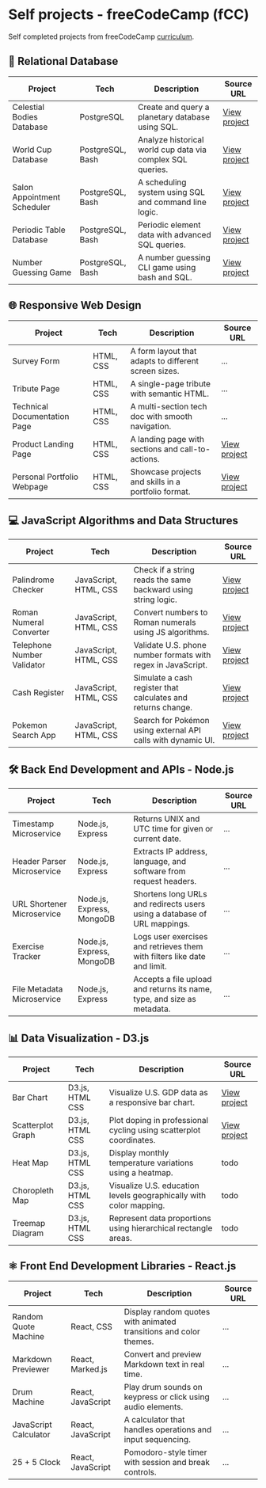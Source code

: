 # Self projects - freeCodeCamp (fCC)

Self completed projects from freeCodeCamp [curriculum](https://www.freecodecamp.org/learn).

## 📘 Relational Database

| Project                     | Tech             | Description                                                | Source URL                                   |
| --------------------------- | ---------------- | ---------------------------------------------------------- | -------------------------------------------- |
| Celestial Bodies Database   | PostgreSQL       | Create and query a planetary database using SQL.           | [View project](https://tinyurl.com/2alw2l8h) |
| World Cup Database          | PostgreSQL, Bash | Analyze historical world cup data via complex SQL queries. | [View project](https://tinyurl.com/27rtdm58) |
| Salon Appointment Scheduler | PostgreSQL, Bash | A scheduling system using SQL and command line logic.      | [View project](https://tinyurl.com/26bfw3wc) |
| Periodic Table Database     | PostgreSQL, Bash | Periodic element data with advanced SQL queries.           | [View project](https://tinyurl.com/26pwwd2y) |
| Number Guessing Game        | PostgreSQL, Bash | A number guessing CLI game using bash and SQL.             | [View project](https://tinyurl.com/27mylrcl) |

## 🌐 Responsive Web Design

| Project                      | Tech      | Description                                          | Source URL                                   |
| ---------------------------- | --------- | ---------------------------------------------------- | -------------------------------------------- |
| Survey Form                  | HTML, CSS | A form layout that adapts to different screen sizes. | ...                                          |
| Tribute Page                 | HTML, CSS | A single-page tribute with semantic HTML.            | ...                                          |
| Technical Documentation Page | HTML, CSS | A multi-section tech doc with smooth navigation.     | ...                                          |
| Product Landing Page         | HTML, CSS | A landing page with sections and call-to-actions.    | [View project](https://tinyurl.com/244gtc3b) |
| Personal Portfolio Webpage   | HTML, CSS | Showcase projects and skills in a portfolio format.  | [View project](https://tinyurl.com/23c8huw9) |

## 💻 JavaScript Algorithms and Data Structures

| Project                    | Tech                  | Description                                                   | Source URL                                   |
| -------------------------- | --------------------- | ------------------------------------------------------------- | -------------------------------------------- |
| Palindrome Checker         | JavaScript, HTML, CSS | Check if a string reads the same backward using string logic. | [View project](https://tinyurl.com/278xmdgd) |
| Roman Numeral Converter    | JavaScript, HTML, CSS | Convert numbers to Roman numerals using JS algorithms.        | [View project](https://tinyurl.com/23w997ul) |
| Telephone Number Validator | JavaScript, HTML, CSS | Validate U.S. phone number formats with regex in JavaScript.  | [View project](https://tinyurl.com/24gwc582) |
| Cash Register              | JavaScript, HTML, CSS | Simulate a cash register that calculates and returns change.  | [View project](https://tinyurl.com/2ywmsqmc) |
| Pokemon Search App         | JavaScript, HTML, CSS | Search for Pokémon using external API calls with dynamic UI.  | [View project](https://tinyurl.com/22ga2935) |

## 🛠️ Back End Development and APIs - Node.js

| Project                    | Tech                      | Description                                                              | Source URL |
| -------------------------- | ------------------------- | ------------------------------------------------------------------------ | ---------- |
| Timestamp Microservice     | Node.js, Express          | Returns UNIX and UTC time for given or current date.                     | ...        |
| Header Parser Microservice | Node.js, Express          | Extracts IP address, language, and software from request headers.        | ...        |
| URL Shortener Microservice | Node.js, Express, MongoDB | Shortens long URLs and redirects users using a database of URL mappings. | ...        |
| Exercise Tracker           | Node.js, Express, MongoDB | Logs user exercises and retrieves them with filters like date and limit. | ...        |
| File Metadata Microservice | Node.js, Express          | Accepts a file upload and returns its name, type, and size as metadata.  | ...        |

## 📊 Data Visualization - D3.js

| Project           | Tech            | Description                                                        | Source URL                                   |
| ----------------- | --------------- | ------------------------------------------------------------------ | -------------------------------------------- |
| Bar Chart         | D3.js, HTML CSS | Visualize U.S. GDP data as a responsive bar chart.                 | [View project](https://tinyurl.com/24kbxj7z) |
| Scatterplot Graph | D3.js, HTML CSS | Plot doping in professional cycling using scatterplot coordinates. | [View project](https://tinyurl.com/2cm7xt9x) |
| Heat Map          | D3.js, HTML CSS | Display monthly temperature variations using a heatmap.            | todo                                         |
| Choropleth Map    | D3.js, HTML CSS | Visualize U.S. education levels geographically with color mapping. | todo                                         |
| Treemap Diagram   | D3.js, HTML CSS | Represent data proportions using hierarchical rectangle areas.     | todo                                         |

## ⚛️ Front End Development Libraries - React.js

| Project               | Tech              | Description                                                       | Source URL |
| --------------------- | ----------------- | ----------------------------------------------------------------- | ---------- |
| Random Quote Machine  | React, CSS        | Display random quotes with animated transitions and color themes. | ...        |
| Markdown Previewer    | React, Marked.js  | Convert and preview Markdown text in real time.                   | ...        |
| Drum Machine          | React, JavaScript | Play drum sounds on keypress or click using audio elements.       | ...        |
| JavaScript Calculator | React, JavaScript | A calculator that handles operations and input sequencing.        | ...        |
| 25 + 5 Clock          | React, JavaScript | Pomodoro-style timer with session and break controls.             | ...        |
